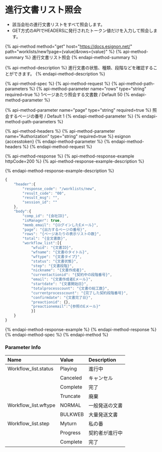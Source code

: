 # 進行文書リスト照会

* 該当会社の進行文書リストをすべて照会します。
* GET方式のAPIでHEADERSに発行されたトークン値だけを入力して照会します。

{% api-method method="get" host="https://docs.esignon.net/" path="worklists/new?page={value}&rows={value}" %}
{% api-method-summary %}
進行文書リスト照会
{% endapi-method-summary %}

{% api-method-description %}
進行文書の状態、種類、段階などを確認することができます。
{% endapi-method-description %}

{% api-method-spec %}
{% api-method-request %}
{% api-method-path-parameters %}
{% api-method-parameter name="rows" type="string" required=true %}
1ページあたり照会する文書数 / Default 50
{% endapi-method-parameter %}

{% api-method-parameter name="page" type="string" required=true %}
照会するページの番号 / Default 1
{% endapi-method-parameter %}
{% endapi-method-path-parameters %}

{% api-method-headers %}
{% api-method-parameter name="Authorization" type="string" required=true %}
esignon {accesstoken} 
{% endapi-method-parameter %}
{% endapi-method-headers %}
{% endapi-method-request %}

{% api-method-response %}
{% api-method-response-example httpCode=200 %}
{% api-method-response-example-description %}

{% endapi-method-response-example-description %}

```javascript
{
	"header":{
		"response_code": "/worklists/new",
		"result_code": "00",
		"result_msg": "",
		"session_id": ""
	},
	"body":{
		"comp_id": "{会社ID}",
		"isManager": true,
		"memb_email": "{ログインしたEメール}",
		"page": "{出力するページの番号}",
		"rows": "{ページあたりの表示リストの数}",
		"total": "{全文書数}",
		"workflow_list":[{
			"wfuid": "{文書ID}",
			"wfname": "{文書のタイトル}",
			"wftype": "{文書タイプ}",
			"status": "{文書状態}",
			"step": "{文書段階}",
			"nickname": "{文書作成者}",
			"currentactionid": "{契約中の段階番号}",
			"email": "{文書作成者Eメール}",
			"startdate": "{文書開始日}",
			"totalprocesscount": "{文書の総工数}",
			"currentprocesscount": "{完了した契約段階番号}",
			"confirmdate": "{文書完了日}",
			"preactionid": {},
			"preactionemail":"{参照のEメール}"
			}]
	}
}

```
{% endapi-method-response-example %}
{% endapi-method-response %}
{% endapi-method-spec %}
{% endapi-method %}

### Parameter Info

| **Name**                         | **Value**                                                 | **Description** |
| :--- | :--- | :--- |
| Workflow\_list.status | Playing | 進行中 |
|  | Canceled | キャンセル |
|  | Complete | 完了 |
|  | Truncate | 廃棄 |
| Workflow\_list.wftype | NORMAL | 一般発送の文書 |
|  | BULKWEB | 大量発送文書 |
| Workflow\_list.step | Myturn | 私の番 |
|  | Progress | 契約者が進行中 |
|  | Complete | 完了 |

